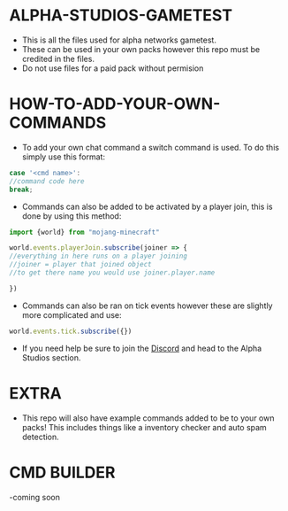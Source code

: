 # ALPHA-STUDIOS-GAMETEST
- This is all the files used for alpha networks gametest.
- These can be used in your own packs however this repo must be credited in the files.
- Do not use files for a paid pack without permision
# HOW-TO-ADD-YOUR-OWN-COMMANDS
- To add your own chat command a switch command is used. To do this simply use this format:
```js
case '<cmd name>':
//command code here
break;
```
- Commands can also be added to be activated by a player join, this is done by using this method:
```js
import {world} from "mojang-minecraft"

world.events.playerJoin.subscribe(joiner => {
//everything in here runs on a player joining
//joiner = player that joined object
//to get there name you would use joiner.player.name

})

```

- Commands can also be ran on tick events however these are slightly more complicated and use:
```js
world.events.tick.subscribe({})
```

- If you need help be sure to join the [Discord](https://discord.gg/JGDkX2PDsY) and head to the Alpha Studios section.

# EXTRA

- This repo will also have example commands added to be to your own packs! This includes things like a inventory checker and auto spam detection.
# CMD BUILDER 
-coming soon
